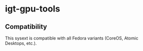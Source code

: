 # igt-gpu-tools

## Compatibility

This sysext is compatible with all Fedora variants (CoreOS, Atomic Desktops,
etc.).
